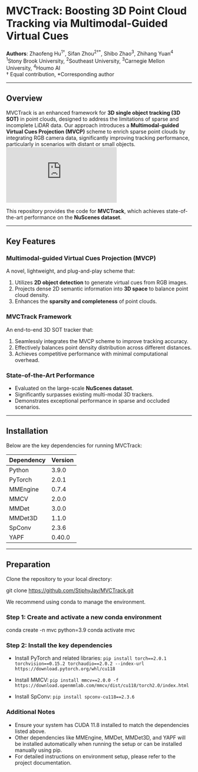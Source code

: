 # MVCTrack: Boosting 3D Point Cloud Tracking via Multimodal-Guided Virtual Cues

**Authors**: Zhaofeng Hu<sup>1†</sup>, Sifan Zhou<sup>2†*</sup>, Shibo Zhao<sup>3</sup>, Zhihang Yuan<sup>4</sup>  
<sup>1</sup>Stony Brook University, <sup>2</sup>Southeast University, <sup>3</sup>Carnegie Mellon University, <sup>4</sup>Houmo AI  
† Equal contribution, *Corresponding author  

---

## Overview

MVCTrack is an enhanced framework for **3D single object tracking (3D SOT)** in point clouds, designed to address the limitations of sparse and incomplete LiDAR data. Our approach introduces a **Multimodal-guided Virtual Cues Projection (MVCP)** scheme to enrich sparse point clouds by integrating RGB camera data, significantly improving tracking performance, particularly in scenarios with distant or small objects.
![framework](https://github.com/WindyHu001/MVCtrack/blob/master/figures/backbone.pdf)

This repository provides the code for **MVCTrack**, which achieves state-of-the-art performance on the **NuScenes dataset**.

---

## Key Features
### **Multimodal-guided Virtual Cues Projection (MVCP)**
A novel, lightweight, and plug-and-play scheme that:
1. Utilizes **2D object detection** to generate virtual cues from RGB images.
2. Projects dense 2D semantic information into **3D space** to balance point cloud density.
3. Enhances the **sparsity and completeness** of point clouds.

### **MVCTrack Framework**
An end-to-end 3D SOT tracker that:
1. Seamlessly integrates the MVCP scheme to improve tracking accuracy.
2. Effectively balances point density distribution across different distances.
3. Achieves competitive performance with minimal computational overhead.

### **State-of-the-Art Performance**
- Evaluated on the large-scale **NuScenes dataset**.
- Significantly surpasses existing multi-modal 3D trackers.
- Demonstrates exceptional performance in sparse and occluded scenarios.

---
## Installation
Below are the key dependencies for running MVCTrack:

| Dependency | Version  |
|------------|----------|
| Python     | 3.9.0    |
| PyTorch    | 2.0.1    |
| MMEngine   | 0.7.4    |
| MMCV       | 2.0.0    |
| MMDet      | 3.0.0    |
| MMDet3D    | 1.1.0    |
| SpConv     | 2.3.6    |
| YAPF       | 0.40.0   |

---

## Preparation

Clone the repository to your local directory:

git clone https://github.com/StiphyJay/MVCTrack.git

We recommend using conda to manage the environment.

### Step 1: Create and activate a new conda environment

conda create -n mvc python=3.9
conda activate mvc

### Step 2: Install the key dependencies

- Install PyTorch and related libraries:
`pip install torch==2.0.1 torchvision==0.15.2 torchaudio==2.0.2 --index-url https://download.pytorch.org/whl/cu118`

- Install MMCV:
`pip install mmcv==2.0.0 -f https://download.openmmlab.com/mmcv/dist/cu118/torch2.0/index.html`

- Install SpConv:
`pip install spconv-cu118==2.3.6`

### Additional Notes

- Ensure your system has CUDA 11.8 installed to match the dependencies listed above.
- Other dependencies like MMEngine, MMDet, MMDet3D, and YAPF will be installed automatically when running the setup or can be installed manually using pip.
- For detailed instructions on environment setup, please refer to the project documentation.

